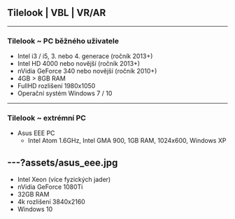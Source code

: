 ## Tilelook | VBL | VR/AR
---
### Tilelook ~ PC běžného uživatele
- Intel  i3 / i5, 3. nebo 4. generace (ročník 2013+)
- Intel HD 4000 nebo novější (ročník 2013+)
- nVidia GeForce 340 nebo novější (ročník 2010+)
- 4GB > 8GB RAM
- FullHD rozlišení 1980x1050
- Operační systém Windows 7 / 10
---
### Tilelook ~ extrémní PC
- Asus EEE PC
  - Intel Atom 1.6GHz, Intel GMA 900, 1GB RAM, 1024x600, Windows XP

---?assets/asus_eee.jpg
---
- Intel Xeon (více fyzických jader)
- nVidia GeForce 1080Ti
- 32GB RAM
- 4k rozlišení 3840x2160
- Windows 10